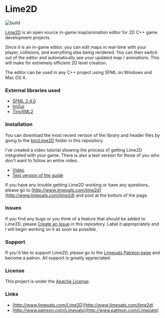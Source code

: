 # Lime2D
![build](https://travis-ci.org/Limeoats/Lime2D.svg?branch=master)

[Lime2D](http://www.limeoats.com/lime2d) is an open source in-game map/animation editor for 2D C++ game development projects.

Since it is an in-game editor, you can edit maps in real-time with your player, collisions, and everything else being rendered. 
You can then switch out of the editor and automatically see your updated map / animations. This will make for extremely efficient 2D level creation.

The editor can be used in any C++ project using SFML on Windows and Mac OS X.

### External libraries used
* [SFML 2.4.0](http://www.sfml-dev.org/)
* [ImGui](https://github.com/ocornut/imgui)
* [TinyXML2](http://www.grinninglizard.com/tinyxml2/index.html)

### Installation
You can download the most recent version of the library and header files by going to the [bin/Lime2D](https://github.com/Limeoats/Lime2D/tree/master/bin/Lime2D) folder in this repository.

I've created a video tutorial showing the process of getting Lime2D integrated with your game. There is also a text version for those of you who don't want to follow an entire video.

- [Video](https://www.youtube.com/watch?v=iHNyOIGB0PE)
- [Text version of the guide](http://www.limeoats.com/lime2d-setup-guide.html)

If you have any trouble getting Lime2D working or have any questions, please go to [http://www.limeoats.com/lime2d](http://www.limeoats.com/lime2d) and post at the bottom of the page.

### Issues
If you find any bugs or you think of a feature that should be added to Lime2D, please [Create an Issue](https://github.com/Limeoats/Lime2D/issues) in this repository. Label it appropriately and I will begin working on it as soon as possible.

### Support
If you'd like to support Lime2D, please go to the [Limeoats Patreon page](http://www.patreon.com/Limeoats) and become a patron. All support is greatly appreciated.

### License
This project is under the [Apache License](https://github.com/Limeoats/Lime2D/blob/master/LICENSE.md).
 
### Links
* [http://www.limeoats.com/Lime2D](http://www.limeoats.com/lime2d)
* [http://www.patreon.com/Limeoats](http://www.patreon.com/Limeoats)
